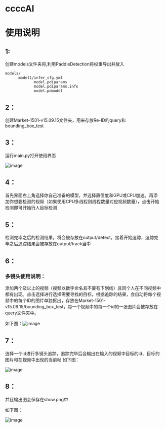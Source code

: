# ccccAI
# 使用说明
## 1:

创建models文件夹将,利用PaddleDetection将权重导出并放入

```
models/
      model1/infer_cfg.yml
             model.pdiparams
             model.pdiparams.info
             model.pdmodel
```

## 2：

创建Market-1501-v15.09.15文件夹，用来存放Re-ID的query和bounding_box_test

## 3：

运行main.py打开使用界面 

![image](https://user-images.githubusercontent.com/74087260/127842218-ad6b2869-8039-42a2-8b87-4ddc3882d933.png)

## 4：

首先界面右上角选择你自己准备的模型，并选择置信度和GPU或CPU加速。再添加你想要检测的视频（如果使用CPU多线程则线程数量对应视频数量），点击开始检测即可开始行人目标检测

## 5：

检测完毕之后的检测结果，将会被存放在output/detect。接着开始追踪，追踪完毕之后追踪结果会被存放在output/track当中

## 6：

### 多镜头使用说明：

添加两个及以上的视频（视频以数字命名且不要有下划线）且同个人在不同视频中都有出现。点击选择进行选择需要寻找的目标，根据追踪的结果，会自动将每个视频中的每个ID的图片单独抠出，存放在Market-1501-v15.09.15/bounding_box_test，每一个视频中的每一个id的一张图片会被存放在query文件夹中。

如下图：![image](https://user-images.githubusercontent.com/74087260/127846011-8c29477d-6b53-484f-8ebf-8810b99b1f02.png)


## 7：
选择一个id进行多镜头追踪，追踪完毕后会输出在输入的视频中目标的id、目标的图片和在视频中出现的当前帧
如下图：

![image](https://user-images.githubusercontent.com/74087260/127847880-4d7426da-ba7d-4e1c-81c0-91100ebbc014.png)


## 8：
并且输出图会保存在show.png中

如下图：

![image](https://user-images.githubusercontent.com/74087260/127848282-fb5ff95e-cb0d-4f0d-afec-ce52ce0f9faa.png)

